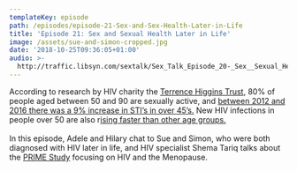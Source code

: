 ```yaml
---
templateKey: episode
path: /episodes/episode-21-Sex-and-Sex-Health-Later-in-Life
title: 'Episode 21: Sex and Sexual Health Later in Life'
image: /assets/sue-and-simon-cropped.jpg
date: '2018-10-25T09:36:05+01:00'
audio: >-
  http://traffic.libsyn.com/sextalk/Sex_Talk_Episode_20-_Sex__Sexual_Health_Later_in_Life_Podcast.mp3
---
```

According to research by HIV charity the [Terrence Higgins Trust](https://www.tht.org.uk/), 80% of people aged between 50 and 90 are sexually active, and [between 2012 and 2016 there was a 9% increase in STI’s in over 45’s.](https://www.fpa.org.uk/factsheets/sexually-transmitted-infections) New HIV infections in people over 50 are also r[ising faster than other age groups. ](https://www.theguardian.com/society/2017/sep/26/hiv-rates-climbing-among-over-50s-in-uk-and-europe-researchers-warn)\
\
In this episode, Adele and Hilary chat to Sue and Simon, who were both diagnosed with HIV later in life, and HIV specialist Shema Tariq talks about the [PRIME Study](http://www.ucl.ac.uk/iph/research/sexualhealthandhiv/prime-study) focusing on HIV and the Menopause.
